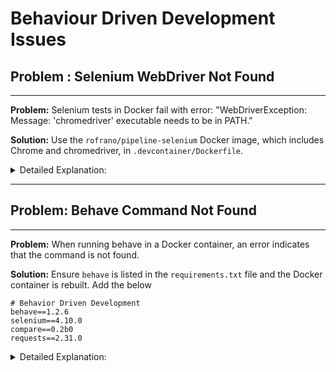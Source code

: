 
# Behaviour Driven Development Issues

## Problem : Selenium WebDriver Not Found

---

**Problem:** Selenium tests in Docker fail with error: "WebDriverException: Message: 'chromedriver' executable needs to be in PATH."

**Solution:** Use the `rofrano/pipeline-selenium` Docker image, which includes Chrome and chromedriver, in `.devcontainer/Dockerfile`.

<details>
<summary>Detailed Explanation:</summary>

    This issue occurs when the Selenium WebDriver, specifically 'chromedriver', is not found in the Docker container's PATH. To resolve this:

    1.**Switch Docker Image**: Update the Dockerfile to use `rofrano/pipeline-selenium`. This image is pre-configured with Chrome and chromedriver.
    3. **Rebuild Docker Container**: After updating the Dockerfile, **rebuild** the container to ensure the new configuration is applied.
    4. **Verify Installation**: Check if 'chromedriver' is correctly installed and accessible by running a test command inside the container.

</details>

---

## Problem: Behave Command Not Found

---

**Problem:** When running behave in a Docker container, an error indicates that the command is not found.

**Solution:** Ensure `behave` is listed in the `requirements.txt` file and the Docker container is rebuilt. Add the below

```
# Behavior Driven Development
behave==1.2.6
selenium==4.10.0
compare==0.2b0
requests==2.31.0

```

<details>
<summary>Detailed Explanation:</summary>

    The error indicating that the 'behave' command is not found suggests it is not installed in the Docker container. To fix this:

    1.**Check requirements.txt**: Ensure `behave` is listed in the `requirements.txt` file.
    2. **Rebuild Container**: Rebuild the Docker container to install `behave` from the updated `requirements.txt`.
    3. **Test Behave Installation**: Run a simple behave command to confirm it's now recognized in the container.

## Problem : Chromedriver Unstable or Failing

---

**Problem:** Chromedriver is inconsistent or fails in Docker environments when running Selenium tests.

**Solution:** Initially, test with `export DRIVER=firefox`. If this resolves the issue, make it permanent by setting `DRIVER: firefox` and `WAIT_SECONDS: 3` in `.devcontainer/docker-compose.yml`.

<details>
<summary>Detailed Explanation:</summary>

    To address Chromedriver's inconsistent behavior across different systems, follow these steps:

    1.**Temporary WebDriver Switch**:
       - Run `export DRIVER=firefox` in the Docker environment to temporarily switch to Firefox WebDriver.
       - This change applies only to the current session and helps determine if Firefox WebDriver resolves the issue.

    2.**Test the Change**:
       - Conduct your Selenium tests again to check if the issue with Chromedriver is resolved using Firefox WebDriver.

    3.**Permanent Configuration**:
       - If the issue is resolved with Firefox, then make this change permanent.
       - In your project's `.devcontainer/docker-compose.yml`, add the following under the `environment` section:
         ``         environment:            DRIVER: firefox            WAIT_SECONDS: 3         ``
       - `DRIVER: firefox` sets Firefox as the default WebDriver.
       - `WAIT_SECONDS: 3` reduces the wait time in case of errors, speeding up test execution.

    4.**Rebuild Docker Environment**:
       - After updating the `docker-compose.yml` file, rebuild the Docker environment to apply these changes.
       - This ensures that all future tests will automatically use Firefox WebDriver.

    5.**Verify Stability**:
       - Run the tests again in the updated Docker environment to confirm the stability and consistency of Selenium tests with Firefox WebDriver.

</details>

---`</details>`



### Problem Statement

Behavior-driven development tests with `behave` are failing due to an assertion error despite receiving a 200 HTTP status code.

### Immediate Solution

Ensure the database is correctly set up by running `flask db-create` and then execute `honcho start` to run the application with the correct environment.

---

<details>
<summary>Detailed Explanation</summary>

#### Context

A user is encountering assertion errors when running `behave` tests, even though the application seems to be running correctly as indicated by the 200 HTTP status code received from a service.

#### Possible Causes

1. **Database Issues:** As mentioned by the user, the error was related to the database (DB) table not being set up correctly.
2. **Environment Setup:** The suggestion to run `honcho start` implies that the application's environment variables might not have been initialized properly.

#### Steps to Resolve

1. **Database Initialization:**

   - Run `flask db-create` to set up the database tables correctly.
   - Ensure that the database is properly migrated and seeded with any required initial data.
2. **Application Environment:**

   - Use `honcho start` to run the application. Honcho reads from a `.env` file to set environment variables, ensuring that the application runs in the correct context.

#### Conclusion

The user's problem was resolved by setting up the database tables correctly and ensuring that the application's environment was correctly initialized using Honcho. This highlights the importance of having both the database and environment correctly configured for behavior-driven development tests to pass.

</details>
